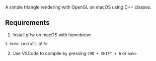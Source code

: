 A simple triangle rendering with OpenGL on macOS using C++ classes.

## Requirements

1. Install glfw on macOS with homebrew:

```sh
$ brew install glfw
```

2. Use VSCode to compile by pressing `CMD + SHIFT + B` or `make`